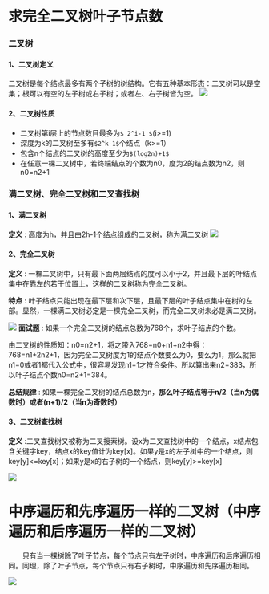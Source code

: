 # 求完全二叉树叶子节点数

### 二叉树
#### 1、二叉树定义
二叉树是每个结点最多有两个子树的树结构。它有五种基本形态：二叉树可以是空集；根可以有空的左子树或右子树；或者左、右子树皆为空。
![](https://img-blog.csdn.net/20170324154426661)

#### 2、二叉树性质
* 二叉树第i层上的节点数目最多为`$ 2^i-1 $`(i>=1)
* 深度为k的二叉树至多有`$2^k-1$`个结点（k>=1）
* 包含n个结点的二叉树的高度至少为`$(log2n)+1$`
* 在任意一棵二叉树中，若终端结点的个数为n0，度为2的结点数为n2，则n0=n2+1

### 满二叉树、完全二叉树和二叉查找树
#### 1、满二叉树
**定义** : 高度为h，并且由2h-1个结点组成的二叉树，称为满二叉树
![](https://img-blog.csdn.net/20170324154449411)

#### 2、完全二叉树
**定义** : 一棵二叉树中，只有最下面两层结点的度可以小于2，并且最下层的叶结点集中在靠左的若干位置上，这样的二叉树称为完全二叉树。

**特点** : 叶子结点只能出现在最下层和次下层，且最下层的叶子结点集中在树的左部。显然，一棵满二叉树必定是一棵完全二叉树，而完全二叉树未必是满二叉树。

![](https://img-blog.csdn.net/20170324154512412)
**面试题** : 如果一个完全二叉树的结点总数为768个，求叶子结点的个数。<br/>

由二叉树的性质知：n0=n2+1，将之带入768=n0+n1+n2中得：768=n1+2n2+1，因为完全二叉树度为1的结点个数要么为0，要么为1，那么就把n1=0或者1都代入公式中，很容易发现n1=1才符合条件。所以算出来n2=383，所以叶子结点个数n0=n2+1=384。

**总结规律** : 如果一棵完全二叉树的结点总数为n，**那么叶子结点等于n/2（当n为偶数时）或者(n+1)/2（当n为奇数时）**

#### 3、二叉树查找树

**定义** :二叉查找树又被称为二叉搜索树。设x为二叉查找树中的一个结点，x结点包含关键字key，结点x的key值计为key[x]。如果y是x的左子树中的一个结点，则key[y]<=key[x]；如果y是x的右子树的一个结点，则key[y]>=key[x]

![](https://img-blog.csdn.net/20170324154539151)


#  中序遍历和先序遍历一样的二叉树（中序遍历和后序遍历一样的二叉树）

&emsp;&emsp;只有当一棵树除了叶子节点，每个节点只有左子树时，中序遍历和后序遍历相同。同理，除了叶子节点，每个节点只有右子树时，中序遍历和先序遍历相同。

![](https://www.nowcoder.com/equation?tex=1%5C%5C%0A%5Cquad%5Csearrow%5C%5C%0A%5Cqquad%5Cquad2%5C%5C%0A%5Cqquad%5Cqquad%5Cquad%5Csearrow%5C%5C%0A%5Cqquad%5Cqquad%5Cqquad%5Cquad...%5C%5C%0A%5Cqquad%5Cqquad%5Cqquad%5Cqquad%5Cquad%5Csearrow%5C%5C%0A%5Cqquad%5Cqquad%5Cqquad%5Cqquad%5Cqquad%5C%3B2019)
